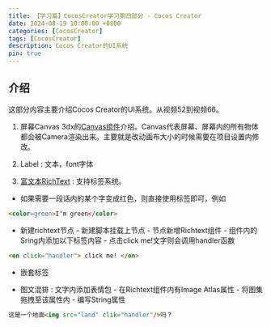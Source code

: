 ```yaml
---
title: 【学习篇】CocosCreator学习第四部分 - Cocos Creator
date: 2024-08-19 10:00:00 +0800
categories: [CocosCreator]
tags: [CocosCreator]
description: Cocos Creator的UI系统
pin: true
---
```


## 介绍
这部分内容主要介绍Cocos Creator的UI系统。从视频52到视频66。

1. 屏幕Canvas
3dx的[Canvas组件](https://docs.cocos.com/creator/3.8/manual/zh/ui-system/components/editor/canvas.html)介绍。Canvas代表屏幕、屏幕内的所有物体都会被Camera渲染出来。主要就是改动画布大小的时候需要在项目设置内修改。

2. Label : 文本，font字体

3. [富文本RichText](https://docs.cocos.com/creator/3.8/manual/zh/ui-system/components/editor/richtext.html) : 支持标签系统。

- 如果需要一段话内的某个字变成红色，则直接使用标签即可，例如

```html
<color=green>I'm green</color>
```

- 新建richtext节点 - 新建脚本挂载上节点 - 节点新增Richtext组件 - 组件内的Sring内添加以下标签内容 - 点击click me!文字则会调用handler函数

```html
<on click="handler"> click me! </on>
```

- 嵌套标签

- 图文混排 : 文字内添加表情包 - 在Richtext组件内有Image Atlas属性 - 将图集拖拽至该属性内 - 编写String属性

```html
这是一个地面<img src="land" clik="handler"/>吗？
```



